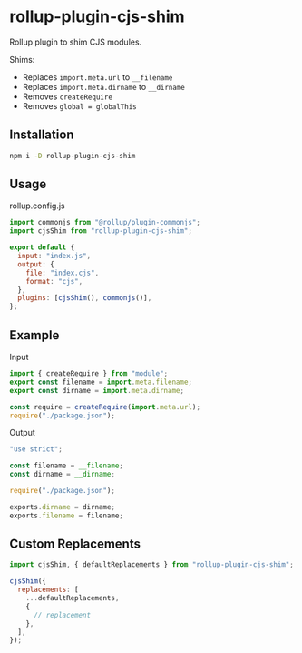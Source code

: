 # rollup-plugin-cjs-shim

Rollup plugin to shim CJS modules.

Shims:

- Replaces `import.meta.url` to `__filename`
- Replaces `import.meta.dirname` to `__dirname`
- Removes `createRequire`
- Removes `global = globalThis`

## Installation

```sh
npm i -D rollup-plugin-cjs-shim
```

## Usage

rollup.config.js

```js
import commonjs from "@rollup/plugin-commonjs";
import cjsShim from "rollup-plugin-cjs-shim";

export default {
  input: "index.js",
  output: {
    file: "index.cjs",
    format: "cjs",
  },
  plugins: [cjsShim(), commonjs()],
};
```

## Example

Input

```js
import { createRequire } from "module";
export const filename = import.meta.filename;
export const dirname = import.meta.dirname;

const require = createRequire(import.meta.url);
require("./package.json");
```

Output

```js
"use strict";

const filename = __filename;
const dirname = __dirname;

require("./package.json");

exports.dirname = dirname;
exports.filename = filename;
```

## Custom Replacements

```js
import cjsShim, { defaultReplacements } from "rollup-plugin-cjs-shim";

cjsShim({
  replacements: [
    ...defaultReplacements,
    {
      // replacement
    },
  ],
});
```
